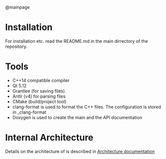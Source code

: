 @mainpage

# Installation

For installation etc. read the README.md in the main dirrectory of the repository.

# Tools

* C++14 compatible compiler
* Qt 5.12
* Grantlee (for saving files)
* Antlr (v4) for parsing files
* CMake (build/project tool)
* clang-format is used to format the C++ files. The configuration is stored in _clang-format
* Doxygen is used to create the main and the API documentation

# Internal Architecture

Details on the architecture of is described in [Architecture documentation](architecture.md)
